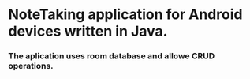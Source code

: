 # NoteTaking application for Android devices written in Java.
### The aplication uses room database and allowe CRUD operations.
